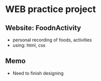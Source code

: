 # WEB practice project
## Website: FoodnActivity
* personal recording of foods, activities
* using: html, css

## Memo
* Need to finish designing

